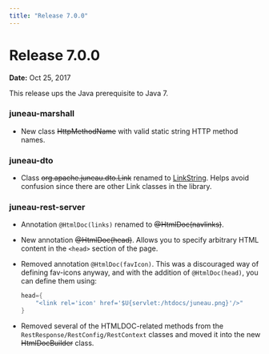 ```yaml
---
title: "Release 7.0.0"
---
```


# Release 7.0.0

**Date:** Oct 25, 2017

This release ups the Java prerequisite to Java 7.

### juneau-marshall

- New class  ~~HttpMethodName~~ with valid static string HTTP method names.

### juneau-dto

- Class ~~org.apache.juneau.dto.Link~~ renamed to <a href="/site/apidocs/org/apache/juneau/bean/LinkString.html" target="_blank">LinkString</a>.
  Helps avoid confusion since there are other Link classes in the library.

### juneau-rest-server

- Annotation `@HtmlDoc(links)` renamed to ~~@HtmlDoc(navlinks)~~.

- New annotation ~~@HtmlDoc(head)~~.
  Allows you to specify arbitrary HTML content in the `<head>` section of the page.

- Removed annotation `@HtmlDoc(favIcon)`.
  This was a discouraged way of defining fav-icons anyway, and with the addition of `@HtmlDoc(head)`, you can define them using:

  ```java
  head={
      "<link rel='icon' href='$U{servlet:/htdocs/juneau.png}'/>"
  }
  ```

- Removed several of the HTMLDOC-related methods from the `RestResponse/RestConfig/RestContext` classes and moved it into the new  ~~HtmlDocBuilder~~ class.